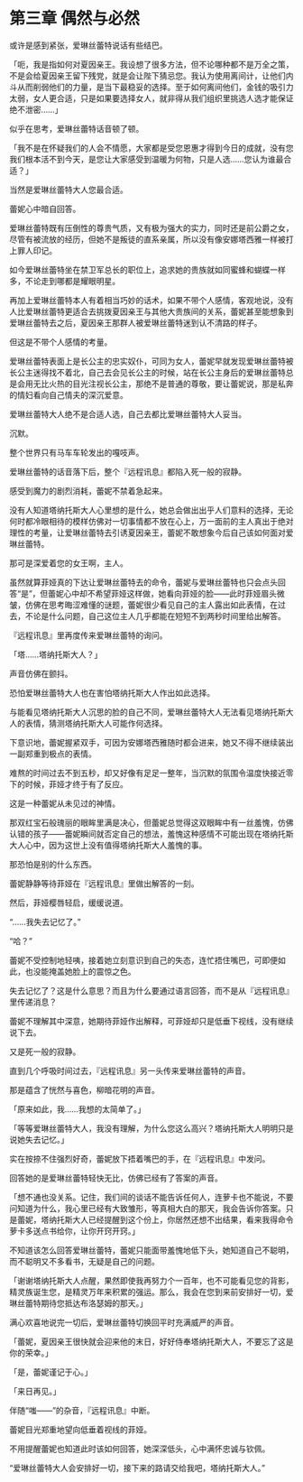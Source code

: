 # 第三章 偶然与必然

或许是感到紧张，爱琳丝蕾特说话有些结巴。

「呃，我是指如何对夏因亲王。我设想了很多方法，但不论哪种都不是万全之策，不是会给夏因亲王留下残党，就是会让陛下猜忌您。我认为使用离间计，让他们内斗从而削弱他们的力量，是当下最稳妥的选择。至于如何离间他们，金钱的吸引力太弱，女人更合适，只是如果要选择女人，就非得从我们组织里挑选人选才能保证绝不泄密……」

似乎在思考，爱琳丝蕾特话音顿了顿。

「我不是在怀疑我们的人会不情愿，大家都是受您恩惠才得到今日的成就，没有您我们根本活不到今天，是您让大家感受到温暖为何物，只是人选……您认为谁最合适？」

当然是爱琳丝蕾特大人您最合适。

蕾妮心中暗自回答。

爱琳丝蕾特既有压倒性的尊贵气质，又有极为强大的实力，同时还是前公爵之女，尽管有被流放的经历，但她不是叛徒的直系亲属，所以没有像安娜塔西雅一样被打上罪人印记。

如今爱琳丝蕾特坐在禁卫军总长的职位上，追求她的贵族就如同蜜蜂和蝴蝶一样多，不论走到哪都是耀眼明星。

再加上爱琳丝蕾特本人有着相当巧妙的话术，如果不带个人感情，客观地说，没有人比爱琳丝蕾特更适合去挑拨夏因亲王与其他大贵族间的关系，蕾妮甚至能想象到爱琳丝蕾特去之后，夏因亲王那群人被爱琳丝蕾特迷到认不清路的样子。

但这是不带个人感情的考量。

爱琳丝蕾特表面上是长公主的忠实奴仆，可同为女人，蕾妮早就发现爱琳丝蕾特被长公主迷得找不着北，自己去会见长公主的时候，站在长公主身后的爱琳丝蕾特总是会用无比火热的目光注视长公主，那绝不是普通的尊敬，要让蕾妮说，那是私奔的情妇看向自己情夫的深沉爱意。

爱琳丝蕾特大人绝不是合适人选，自己去都比爱琳丝蕾特大人妥当。

沉默。

整个世界只有马车车轮发出的嘎吱声。

爱琳丝蕾特的话音落下后，整个『远程讯息』都陷入死一般的寂静。

感受到魔力的剧烈消耗，蕾妮不禁着急起来。

没有人知道塔纳托斯大人心里想的是什么，她总会做出出乎人们意料的选择，无论何时都冷眼相待的模样仿佛对一切事情都不放在心上，万一面前的主人真出于绝对理性的考量，让爱琳丝蕾特去引诱夏因亲王，蕾妮不敢想象今后自己该如何面对爱琳丝蕾特。

那可是深爱着您的女王啊，主人。

虽然就算菲娅真的下达让爱琳丝蕾特去的命令，蕾妮与爱琳丝蕾特也只会点头回答“是”，但蕾妮心中却不希望菲娅这样做，她看向菲娅的脸——此时菲娅眉头微皱，仿佛在思考晦涩难懂的谜题，蕾妮很少看见自己的主人露出如此表情，在过去，不论是什么问题，自己这位主人几乎都能在短短不到两秒时间里给出解答。

『远程讯息』里再度传来爱琳丝蕾特的询问。

「塔……塔纳托斯大人？」

声音仿佛在颤抖。

恐怕爱琳丝蕾特大人也在害怕塔纳托斯大人作出如此选择。

与能看见塔纳托斯大人沉思的脸的自己不同，爱琳丝蕾特大人无法看见塔纳托斯大人的表情，猜测塔纳托斯大人可能作何选择。

下意识地，蕾妮握紧双手，可因为安娜塔西雅随时都会进来，她又不得不继续装出一副郑重到极点的表情。

难熬的时间过去不到五秒，却又好像有足足一整年，当沉默的氛围令温度快接近零下的时候，菲娅才终于有了反应。

这是一种蕾妮从未见过的神情。

那双红宝石般瑰丽的眼眸里满是决心，但蕾妮总觉得这双眼眸中有一丝羞愧，仿佛认错的孩子——蕾妮瞬间就否定自己的想法，羞愧这种感情不可能出现在塔纳托斯大人心中，因为这世上没有值得塔纳托斯大人羞愧的事。

那恐怕是别的什么东西。

蕾妮静静等待菲娅在『远程讯息』里做出解答的一刻。

然后，菲娅樱唇轻启，缓缓说道。

“……我失去记忆了。”

“哈？”

蕾妮不受控制地轻咦，接着她立刻意识到自己的失态，连忙捂住嘴巴，可即便如此，也没能掩盖她脸上的震惊之色。

失去记忆了？这是什么意思？而且为什么要通过语言回答，而不是从『远程讯息』里传递消息？

蕾妮不理解其中深意，她期待菲娅作出解释，可菲娅却只是低垂下视线，没有继续说下去。

又是死一般的寂静。

直到几个呼吸时间过去，『远程讯息』另一头传来爱琳丝蕾特的声音。

那是蕴含了恍然与喜色，柳暗花明的声音。

「原来如此，我……我想的太简单了。」

「等等爱琳丝蕾特大人，我没有理解，为什么您这么高兴？塔纳托斯大人明明只是说她失去记忆。」

实在按捺不住强烈好奇，蕾妮放下捂着嘴巴的手，在『远程讯息』中发问。

回答她的是爱琳丝蕾特轻快无比，仿佛已经有了答案的声音。

「想不通也没关系。记住，我们间的谈话不能告诉任何人，连萝卡也不能说，不要问知道为什么，我心里已经有大致雏形，等真相大白的那天，我会告诉你答案。只是蕾妮，塔纳托斯大人已经提醒到这个份上，你居然还想不出结果，看来我得命令萝卡多送点书给你，让你开窍开窍。」

不知道该怎么回答爱琳丝蕾特，蕾妮只能面带羞愧地低下头，她知道自己不聪明，而不聪明又不多看书，无疑是自己的问题。

「谢谢塔纳托斯大人点醒，果然即使我再努力个一百年，也不可能看见您的背影，精灵族诞生您，是精灵万年来积累的强运。那么，我会在您到来前安排好一切，爱琳丝蕾特期待您抵达布洛瑟姆的那天。」

满心欢喜地说完一切后，爱琳丝蕾特切换回平时充满威严的声音。

「蕾妮，夏因亲王很快就会迎来他的末日，好好侍奉塔纳托斯大人，不要忘了这是你的荣幸。」

「是，蕾妮谨记于心。」

「来日再见。」

伴随“嗤——”的杂音，『远程讯息』中断。

蕾妮目光郑重地望向低垂着视线的菲娅。

不用提醒蕾妮也知道此时该如何回答，她深深低头，心中满怀忠诚与钦佩。

“爱琳丝蕾特大人会安排好一切，接下来的路请交给我吧，塔纳托斯大人。”
